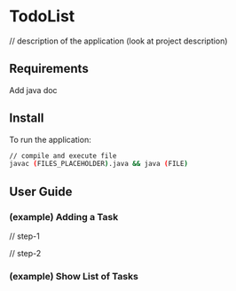 # TodoList
// description of the application (look at project description)

## Requirements
Add java doc

## Install
To run the application:
```bash
// compile and execute file
javac (FILES_PLACEHOLDER).java && java (FILE)
```

## User Guide
### (example) Adding a Task
// step-1


// step-2

### (example) Show List of Tasks

